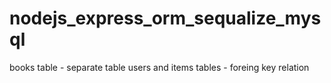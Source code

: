 # nodejs_express_orm_sequalize_mysql

books table - separate table
users and items tables - foreing key relation
